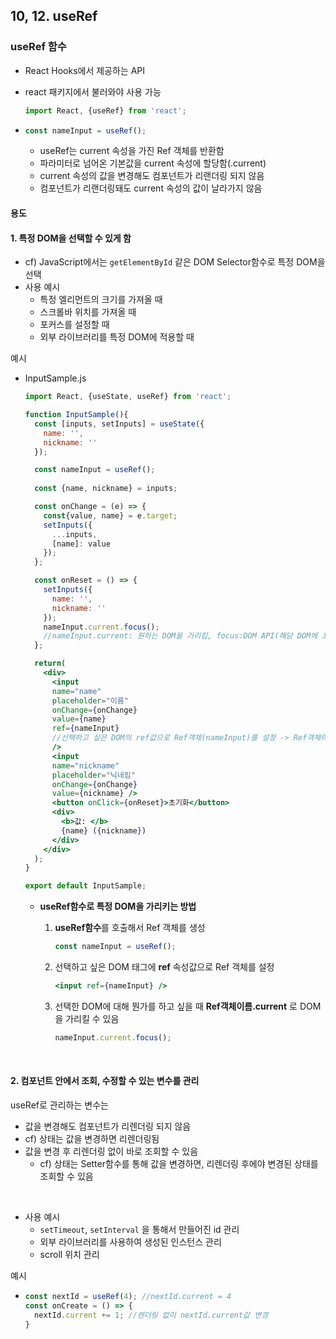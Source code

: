## 10, 12. useRef

### useRef 함수

- React Hooks에서 제공하는 API

- react 패키지에서 불러와야 사용 가능

  ```jsx
  import React, {useRef} from 'react';
  ```

- ```jsx
  const nameInput = useRef();
  ```

  - useRef는 current 속성을 가진 Ref 객체를 반환함
  - 파라미터로 넘어온 기본값을 current 속성에 할당함(.current)
  - current 속성의 값을 변경해도 컴포넌트가 리랜더링 되지 않음
  - 컴포넌트가 리랜더링돼도 current 속성의 값이 날라가지 않음

#### 용도

#### 1. 특정 DOM을 선택할 수 있게 함

- cf) JavaScript에서는 `getElementById` 같은 DOM Selector함수로 특정 DOM을 선택
- 사용 예시
  - 특정 엘리먼트의 크기를 가져올 때
  - 스크롤바 위치를 가져올 때
  - 포커스를 설정할 때
  - 외부 라이브러리를 특정 DOM에 적용할 때

예시

- InputSample.js

  ```jsx
  import React, {useState, useRef} from 'react';
  
  function InputSample(){
    const [inputs, setInputs] = useState({
      name: '',
      nickname: ''
    });
  
    const nameInput = useRef();
    
    const {name, nickname} = inputs;
  
    const onChange = (e) => {
      const{value, name} = e.target;
      setInputs({
        ...inputs,
        [name]: value
      });
    };
  
    const onReset = () => {
      setInputs({
        name: '',
        nickname: ''
      });
      nameInput.current.focus(); 
      //nameInput.current: 원하는 DOM을 가리킴, focus:DOM API(해당 DOM에 포커스함)
    };
  
    return(
      <div>
        <input 
        name="name" 
        placeholder="이름" 
        onChange={onChange} 
        value={name}
        ref={nameInput}
        //선택하고 싶은 DOM의 ref값으로 Ref객체(nameInput)를 설정 -> Ref객체의 .current값이 해당 DOM을 가리킴
        /> 
        <input 
        name="nickname" 
        placeholder="닉네임" 
        onChange={onChange} 
        value={nickname} />
        <button onClick={onReset}>초기화</button>
        <div>
          <b>값: </b>
          {name} ({nickname})
        </div>
      </div>
    );
  }
  
  export default InputSample;
  ```

  - **useRef함수로 특정 DOM을 가리키는 방법** 

    1. **useRef함수**를 호출해서 Ref 객체를 생성

       ```jsx
       const nameInput = useRef();
       ```

    2. 선택하고 싶은 DOM 태그에 **ref** 속성값으로 Ref 객체를 설정

       ```jsx
       <input ref={nameInput} />
       ```

    3. 선택한 DOM에 대해 뭔가를 하고 싶을 때 **Ref객체이름.current** 로 DOM을 가리킬 수 있음

       ```jsx
       nameInput.current.focus();
       ```

<br>

#### 2. 컴포넌트 안에서 조회, 수정할 수 있는 변수를 관리

useRef로 관리하는 변수는

-  값을 변경해도 컴포넌트가 리렌더링 되지 않음
  - cf) 상태는 값을 변경하면 리렌더링됨
- 값을 변경 후 리렌더링 없이 바로 조회할 수 있음
  - cf) 상태는 Setter함수를 통해 값을 변경하면, 리렌더링 후에야 변경된 상태를 조회할 수 있음 

<br>

- 사용 예시
  - `setTimeout`, `setInterval` 을 통해서 만들어진 id 관리
  - 외부 라이브러리를 사용하여 생성된 인스턴스 관리
  - scroll 위치 관리

예시

- ```jsx
  const nextId = useRef(4); //nextId.current = 4
  const onCreate = () => {
    nextId.current += 1; //렌더링 없이 nextId.current값 변경
  }
  ```

  